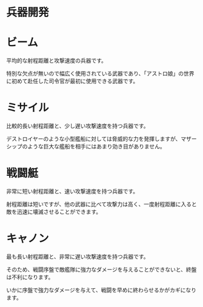 # 兵器開発

# ビーム
平均的な射程距離と攻撃速度の兵器です。

特別な欠点が無いので幅広く使用されている武器であり、「アストロ娘」の世界に初めて赴任した司令官が最初に使用できる武器です。

# ミサイル
比較的長い射程距離と、少し遅い攻撃速度を持つ兵器です。

デストロイヤーのような小型艦船に対しては脅威的な力を発揮しますが、マザーシップのような巨大な艦船を相手にはあまり効き目がありません。

# 戦闘艇
非常に短い射程距離と、速い攻撃速度を持つ兵器です。

射程距離は短いですが、他の武器に比べて攻撃力は高く、一度射程距離に入ると敵を迅速に壊滅させることができます。

# キャノン
最も長い射程距離と、非常に遅い攻撃速度を持つ兵器です。

そのため、戦闘序盤で敵艦隊に強力なダメージを与えることができないと、終盤は不利になります。

いかに序盤で強力なダメージを与えて、戦闘を早めに終わらせるかがカギになります。